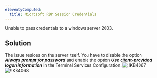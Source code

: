 ```yaml
---
eleventyComputed:
  title: Microsoft RDP Session Credentials
---
```

Unable to pass credentials to a windows server 2003.

## Solution

The issue resides on the server itself. You have to disable the option ***Always prompt for password*** and enable the option ***Use client-provided logon information*** in the Terminal Services Configuration.
![!!KB4067](https://cdnweb.devolutions.net/docs/docs_en_kb_KB4067.png)
![!!KB4068](https://cdnweb.devolutions.net/docs/docs_en_kb_KB4068.png)
